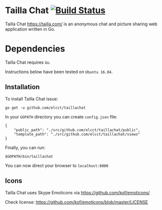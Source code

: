 Tailla Chat [![Build Status](https://drone.io/github.com/elcct/taillachat/status.png)](https://drone.io/github.com/elcct/taillachat/latest)
===========

Tailla Chat https://tailla.com/ is an anonymous chat and picture sharing web application written in Go.

# Dependencies

Tailla Chat requires `Go`.

Instructions below have been tested on `Ubuntu 16.04`.

## Installation

To install Tailla Chat issue:

```
go get -u github.com/elcct/taillachat
```

In your `GOPATH` directory you can create `config.json` file:

```
{
	"public_path": "./src/github.com/elcct/taillachat/public",
	"template_path": "./src/github.com/elcct/taillachat/views"
}
```

Finally, you can run:

```
$GOPATH/bin/taillachat
```

You can now direct your browser to `localhost:8000`

## Icons

Tailla Chat uses Skype Emoticons via https://github.com/kof/emoticons/

Check license: https://github.com/kof/emoticons/blob/master/LICENSE
